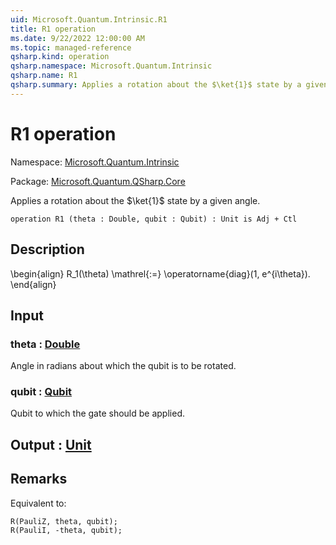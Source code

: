 ```yaml
---
uid: Microsoft.Quantum.Intrinsic.R1
title: R1 operation
ms.date: 9/22/2022 12:00:00 AM
ms.topic: managed-reference
qsharp.kind: operation
qsharp.namespace: Microsoft.Quantum.Intrinsic
qsharp.name: R1
qsharp.summary: Applies a rotation about the $\ket{1}$ state by a given angle.
---
```


# R1 operation

Namespace: [Microsoft.Quantum.Intrinsic](xref:Microsoft.Quantum.Intrinsic)

Package: [Microsoft.Quantum.QSharp.Core](https://nuget.org/packages/Microsoft.Quantum.QSharp.Core)


Applies a rotation about the $\ket{1}$ state by a given angle.

```qsharp
operation R1 (theta : Double, qubit : Qubit) : Unit is Adj + Ctl
```


## Description

\begin{align}R_1(\theta) \mathrel{:=}\operatorname{diag}(1, e^{i\theta}).\end{align}

## Input

### theta : [Double](xref:microsoft.quantum.qsharp.valueliterals#double-literals)

Angle in radians about which the qubit is to be rotated.


### qubit : [Qubit](xref:microsoft.quantum.qsharp.valueliterals#qubit-literals)

Qubit to which the gate should be applied.



## Output : [Unit](xref:microsoft.quantum.qsharp.valueliterals#unit-literal)



## Remarks

Equivalent to:```qsharpR(PauliZ, theta, qubit);R(PauliI, -theta, qubit);```